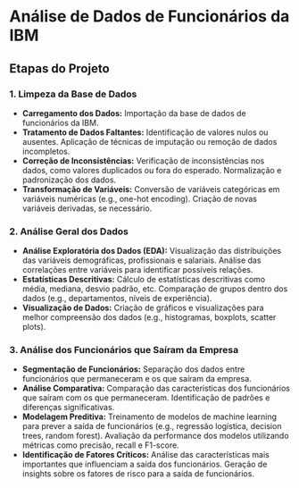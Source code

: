 <h1>Análise de Dados de Funcionários da IBM</h1>

<h2>Etapas do Projeto</h2>

<h3>1. Limpeza da Base de Dados</h3>
<ul>
    <li><strong>Carregamento dos Dados:</strong> Importação da base de dados de funcionários da IBM.</li>
    <li><strong>Tratamento de Dados Faltantes:</strong> Identificação de valores nulos ou ausentes. Aplicação de técnicas de imputação ou remoção de dados incompletos.</li>
    <li><strong>Correção de Inconsistências:</strong> Verificação de inconsistências nos dados, como valores duplicados ou fora do esperado. Normalização e padronização dos dados.</li>
    <li><strong>Transformação de Variáveis:</strong> Conversão de variáveis categóricas em variáveis numéricas (e.g., one-hot encoding). Criação de novas variáveis derivadas, se necessário.</li>
</ul>

<h3>2. Análise Geral dos Dados</h3>
<ul>
    <li><strong>Análise Exploratória dos Dados (EDA):</strong> Visualização das distribuições das variáveis demográficas, profissionais e salariais. Análise das correlações entre variáveis para identificar possíveis relações.</li>
    <li><strong>Estatísticas Descritivas:</strong> Cálculo de estatísticas descritivas como média, mediana, desvio padrão, etc. Comparação de grupos dentro dos dados (e.g., departamentos, níveis de experiência).</li>
    <li><strong>Visualização de Dados:</strong> Criação de gráficos e visualizações para melhor compreensão dos dados (e.g., histogramas, boxplots, scatter plots).</li>
</ul>

<h3>3. Análise dos Funcionários que Saíram da Empresa</h3>
<ul>
    <li><strong>Segmentação de Funcionários:</strong> Separação dos dados entre funcionários que permaneceram e os que saíram da empresa.</li>
    <li><strong>Análise Comparativa:</strong> Comparação das características dos funcionários que saíram com os que permaneceram. Identificação de padrões e diferenças significativas.</li>
    <li><strong>Modelagem Preditiva:</strong> Treinamento de modelos de machine learning para prever a saída de funcionários (e.g., regressão logística, decision trees, random forest). Avaliação da performance dos modelos utilizando métricas como precisão, recall e F1-score.</li>
    <li><strong>Identificação de Fatores Críticos:</strong> Análise das características mais importantes que influenciam a saída dos funcionários. Geração de insights sobre os fatores de risco para a saída de funcionários.</li>
</ul>

